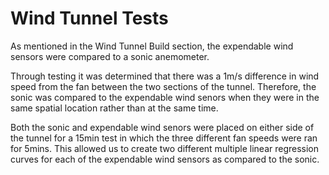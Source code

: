 # Wind Tunnel Tests

As mentioned in the Wind Tunnel Build section, the expendable wind sensors were compared to a sonic anemometer. 

Through testing it was determined that there was a 1m/s difference in wind speed from the fan between the two sections of the tunnel. Therefore, the sonic was compared to the expendable wind senors when they were in the same spatial location rather than at the same time. 

Both the sonic and expendable wind senors were placed on either side of the tunnel for a 15min test in which the three different fan speeds were ran for 5mins. This allowed us to create two different multiple linear regression curves for each of the expendable wind sensors as compared to the sonic. 

